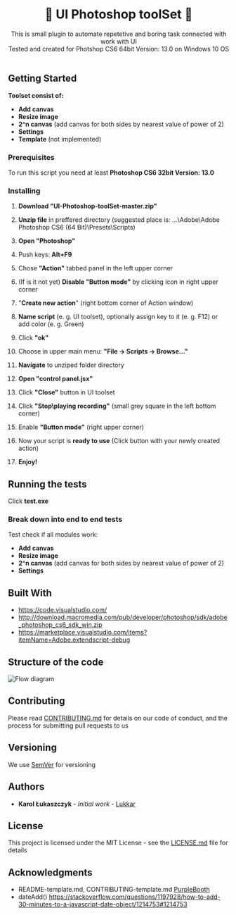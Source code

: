 <h1 align="center">🚀 UI Photoshop toolSet 🚀 </h1>

<div align="center">
This is small plugin to automate repetetive and boring task connected with work with UI </br>
</div>
<div align="center">
Tested and created for Photshop CS6 64bit Version: 13.0 on Windows 10 OS</br></br>
</div>

## Getting Started

**Toolset consist of:**
- **Add canvas**
- **Resize image**
- **2^n canvas** (add canvas for both sides by nearest value of power of 2)
- **Settings**
- **Template** (not implemented)

### Prerequisites

To run this script you need at least **Photoshop CS6 32bit Version: 13.0**

### Installing

1. **Download "UI-Photoshop-toolSet-master.zip"**

2. **Unzip file** in preffered directory (suggested place is: ...\Adobe\Adobe Photoshop CS6 (64 Bit)\Presets\Scripts)

3. **Open "Photoshop"**

4. Push keys: **Alt+F9**

5. Chose **"Action"** tabbed panel in the left upper corner

6. (If is it not yet) **Disable "Button mode"** by clicking icon in right upper corner

5. "**Create new action**" (right bottom corner of Action window)

6. **Name script** (e. g. UI toolset), optionally assign key to it (e. g. F12) or add color (e. g. Green)

7. Click **"ok"**

7. Choose in upper main menu: **"File -> Scripts -> Browse..."**

8. **Navigate** to unziped folder directory

9. **Open "control panel.jsx"**

10. Click **"Close"** button in UI toolset

11. Click **"Stop\playing recording"** (small grey square in the left bottom corner)

12. Enable **"Button mode"** (right upper corner)

13. Now your script is **ready to use** (Click button with your newly created action)

14. **Enjoy!**

## Running the tests

Click **test.exe**

### Break down into end to end tests

Test check if all modules work:
- **Add canvas**
- **Resize image**
- **2^n canvas** (add canvas for both sides by nearest value of power of 2)
- **Settings**

## Built With

* https://code.visualstudio.com/
* http://download.macromedia.com/pub/developer/photoshop/sdk/adobe_photoshop_cs6_sdk_win.zip
* https://marketplace.visualstudio.com/items?itemName=Adobe.extendscript-debug

## Structure of the code

![Flow diagram](https://github.com/Lukkar90/UI-Photoshop-toolSet/blob/Ikulis--updates/Flow%20Diagram.png)

## Contributing

Please read [CONTRIBUTING.md](https://github.com/Lukkar90/UI-Photoshop-toolSet/tree/master) for details on our code of conduct, and the process for submitting pull requests to us

## Versioning

We use [SemVer](http://semver.org/) for versioning

## Authors

* **Karol Łukaszczyk** - *Initial work* - [Lukkar](https://github.com/Lukkar90)

## License

This project is licensed under the MIT License - see the [LICENSE.md](LICENSE.md) file for details

## Acknowledgments

* README-template.md, CONTRIBUTING-template.md [ PurpleBooth](https://gist.github.com/PurpleBooth)
* dateAdd() https://stackoverflow.com/questions/1197928/how-to-add-30-minutes-to-a-javascript-date-object/1214753#1214753

